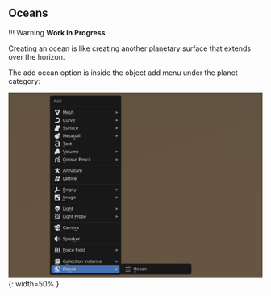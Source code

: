 ## Oceans

!!! Warning
    **Work In Progress**

Creating an ocean is like creating another planetary surface that extends over the horizon.

The add ocean option is inside the object add menu under the planet category:

![Add Ocean](media/add_ocean.jpg){: width=50% }